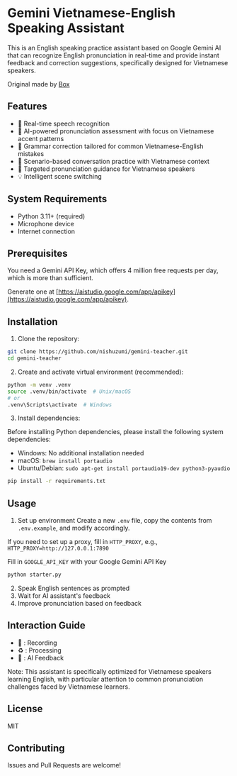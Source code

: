 # Gemini Vietnamese-English Speaking Assistant

This is an English speaking practice assistant based on Google Gemini AI that can recognize English pronunciation in real-time and provide instant feedback and correction suggestions, specifically designed for Vietnamese speakers.

Original made by [Box](https://x.com/boxmrchen)

## Features

- 🎤 Real-time speech recognition
- 🤖 AI-powered pronunciation assessment with focus on Vietnamese accent patterns
- 📝 Grammar correction tailored for common Vietnamese-English mistakes
- 🔄 Scenario-based conversation practice with Vietnamese context
- 🎯 Targeted pronunciation guidance for Vietnamese speakers
- 💡 Intelligent scene switching

## System Requirements

- Python 3.11+ (required)
- Microphone device
- Internet connection

## Prerequisites

You need a Gemini API Key, which offers 4 million free requests per day, which is more than sufficient.

Generate one at [https://aistudio.google.com/app/apikey](https://aistudio.google.com/app/apikey).

## Installation

1. Clone the repository:
```bash
git clone https://github.com/nishuzumi/gemini-teacher.git
cd gemini-teacher
```

2. Create and activate virtual environment (recommended):
```bash
python -m venv .venv
source .venv/bin/activate  # Unix/macOS
# or
.venv\Scripts\activate  # Windows
```

3. Install dependencies:

Before installing Python dependencies, please install the following system dependencies:

- Windows: No additional installation needed
- macOS: `brew install portaudio`
- Ubuntu/Debian: `sudo apt-get install portaudio19-dev python3-pyaudio`

```bash
pip install -r requirements.txt
```

## Usage

1. Set up environment
Create a new `.env` file, copy the contents from `.env.example`, and modify accordingly.

If you need to set up a proxy, fill in `HTTP_PROXY`, e.g., `HTTP_PROXY=http://127.0.0.1:7890`

Fill in `GOOGLE_API_KEY` with your Google Gemini API Key

```bash
python starter.py
```

2. Speak English sentences as prompted
3. Wait for AI assistant's feedback
4. Improve pronunciation based on feedback

## Interaction Guide

- 🎤 : Recording
- ♻️ : Processing
- 🤖 : AI Feedback

Note: This assistant is specifically optimized for Vietnamese speakers learning English, with particular attention to common pronunciation challenges faced by Vietnamese learners.

## License

MIT

## Contributing

Issues and Pull Requests are welcome!
